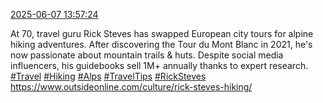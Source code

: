 [2025-06-07 13:57:24](https://mstdn.social/@hill_wanderer/114642429204131273)

At 70, travel guru Rick Steves has swapped European city tours for alpine hiking adventures. After discovering the Tour du Mont Blanc in 2021, he&#39;s now passionate about mountain trails &amp; huts. Despite social media influencers, his guidebooks sell 1M+ annually thanks to expert research. <a href="https://mstdn.social/tags/Travel" class="mention hashtag" rel="tag">#Travel</a> <a href="https://mstdn.social/tags/Hiking" class="mention hashtag" rel="tag">#Hiking</a> <a href="https://mstdn.social/tags/Alps" class="mention hashtag" rel="tag">#Alps</a> <a href="https://mstdn.social/tags/TravelTips" class="mention hashtag" rel="tag">#TravelTips</a> <a href="https://mstdn.social/tags/RickSteves" class="mention hashtag" rel="tag">#RickSteves</a> <a href="https://www.outsideonline.com/culture/rick-steves-hiking/" target="_blank" rel="nofollow noopener noreferrer" translate="no">https://www.outsideonline.com/culture/rick-steves-hiking/</a>